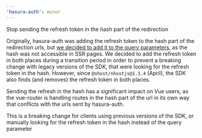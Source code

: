 ```yaml
---
'hasura-auth': minor
---
```


Stop sending the refresh token in the hash part of the redirection

Originally, hasura-auth was adding the refresh token to the hash part of the redirection urls, but [we decided to add it to the query parameters](https://github.com/nhost/hasura-auth/pull/146), as the hash was not accessible in SSR pages.
We decided to add the refresh token in both places during a transition period in order to prevent a breaking change with legacy versions of the SDK, that were looking for the refresh token in the hash.
However, since `@nhost/nhostjs@1.1.4` (April), the SDK also finds (and removes) the refresh token in both places.

Sending the refresh in the hash has a significant impact on Vue users, as the vue-router is handling routes in the hash part of the url in its own way that conflicts with the urls sent by hasura-auth.

This is a breaking change for clients using previous versions of the SDK, or manually looking for the refresh token in the hash instead of the query parameter
